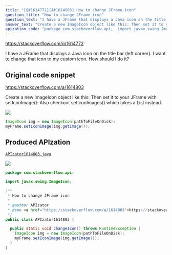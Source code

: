 ```yaml
---
title: "[Q#1614772][A#1614803] How to change JFrame icon"
question_title: "How to change JFrame icon"
question_text: "I have a JFrame that displays a Java icon on the title bar (left corner). I want to change that icon to my custom icon. How should I do it?"
answer_text: "Create a new ImageIcon object like this: Then set it to your JFrame with setIconImage(): Also checkout setIconImages() which takes a List instead."
apization_code: "package com.stackoverflow.api;  import javax.swing.ImageIcon;  /**  * How to change JFrame icon  *  * @author APIzator  * @see <a href=\"https://stackoverflow.com/a/1614803\">https://stackoverflow.com/a/1614803</a>  */ public class APIzator1614803 {    public static void changeIcon() throws RuntimeException {     ImageIcon img = new ImageIcon(pathToFileOnDisk);     myFrame.setIconImage(img.getImage());   } }"
---
```


https://stackoverflow.com/q/1614772

I have a JFrame that displays a Java icon on the title bar (left corner).
I want to change that icon to my custom icon. How should I do it?



## Original code snippet

https://stackoverflow.com/a/1614803

Create a new ImageIcon object like this:
Then set it to your JFrame with setIconImage():
Also checkout setIconImages() which takes a List instead.

<div class="code-logo"><img src="/stackoverflow.png" /></div>

```java
ImageIcon img = new ImageIcon(pathToFileOnDisk);
myFrame.setIconImage(img.getImage());
```

## Produced APIzation

[`APIzator1614803.java`](https://github.com/pasqualesalza/apization-temp-data/raw/master/search/APIzator1614803.java)

<div class="code-logo"><img src="/apizator.png" /></div>

```java
package com.stackoverflow.api;

import javax.swing.ImageIcon;

/**
 * How to change JFrame icon
 *
 * @author APIzator
 * @see <a href="https://stackoverflow.com/a/1614803">https://stackoverflow.com/a/1614803</a>
 */
public class APIzator1614803 {

  public static void changeIcon() throws RuntimeException {
    ImageIcon img = new ImageIcon(pathToFileOnDisk);
    myFrame.setIconImage(img.getImage());
  }
}

```